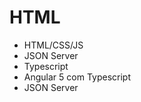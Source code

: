 # HTML<br>
<ul>
  <li>HTML/CSS/JS</li>
  <li>JSON Server</li>
  <li>Typescript</li>
  <li>Angular 5 com Typescript</li>
  <li>JSON Server</li>
<ul>
